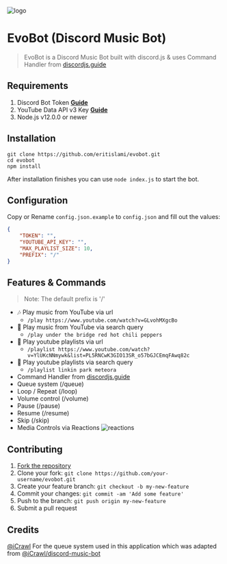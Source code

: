 ![logo](https://repository-images.githubusercontent.com/186841818/8aa95700-7730-11e9-84be-e80f28520325)

# EvoBot (Discord Music Bot)
> EvoBot is a Discord Music Bot built with discord.js & uses Command Handler from [discordjs.guide](https://discordjs.guide)

## Requirements

1. Discord Bot Token **[Guide](https://discordjs.guide/preparations/setting-up-a-bot-application.html#creating-your-bot)**
2. YouTube Data API v3 Key **[Guide](https://developers.google.com/youtube/v3/getting-started)**
3. Node.js v12.0.0 or newer

## Installation

```
git clone https://github.com/eritislami/evobot.git
cd evobot
npm install
```

After installation finishes you can use `node index.js` to start the bot.

## Configuration

Copy or Rename `config.json.example` to `config.json` and fill out the values:

```json
{
	"TOKEN": "",
	"YOUTUBE_API_KEY": "",
	"MAX_PLAYLIST_SIZE": 10,
	"PREFIX": "/"
}
```

## Features & Commands

> Note: The default prefix is '/'

* 🎶 Play music from YouTube via url
  * `/play https://www.youtube.com/watch?v=GLvohMXgcBo`
* 🔎 Play music from YouTube via search query
  * `/play under the bridge red hot chili peppers`
* 📃 Play youtube playlists via url
  * `/playlist https://www.youtube.com/watch?v=YlUKcNNmywk&list=PL5RNCwK3GIO13SR_o57bGJCEmqFAwq82c`
* 🔎 Play youtube playlists via search query
  * `/playlist linkin park meteora`
* Command Handler from [discordjs.guide](https://discordjs.guide/)
* Queue system (/queue)
* Loop / Repeat (/loop)
* Volume control (/volume)
* Pause (/pause)
* Resume (/resume)
* Skip (/skip)
* Media Controls via Reactions
![reactions](https://i.imgur.com/j7CevsH.png)

## Contributing

1. [Fork the repository](https://github.com/eritislami/evobot/fork)
2. Clone your fork: `git clone https://github.com/your-username/evobot.git`
3. Create your feature branch: `git checkout -b my-new-feature`
4. Commit your changes: `git commit -am 'Add some feature'`
5. Push to the branch: `git push origin my-new-feature`
6. Submit a pull request

## Credits

[@iCrawl](https://github.com/iCrawl) For the queue system used in this application which was adapted from [@iCrawl/discord-music-bot](https://github.com/iCrawl/discord-music-bot)
